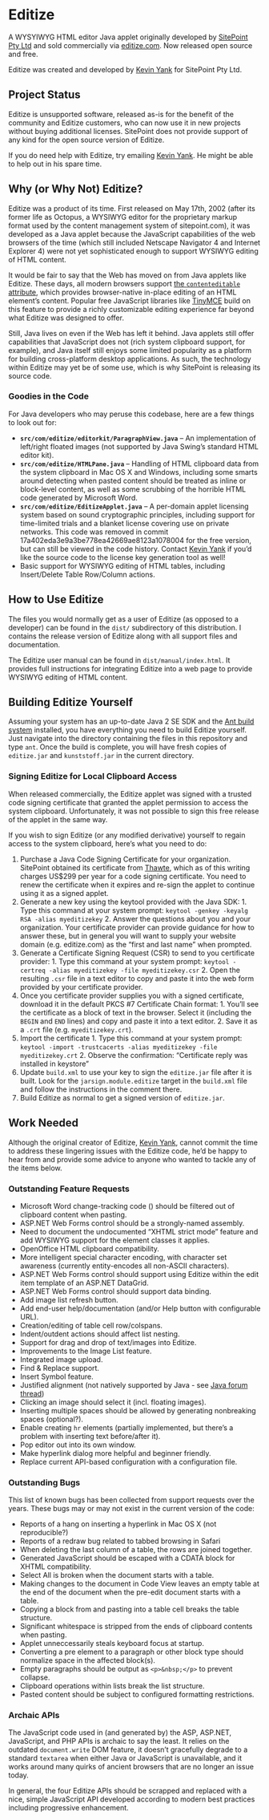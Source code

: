 # Editize

A WYSYIWYG HTML editor Java applet originally developed by [SitePoint Pty Ltd][sitepoint] and sold commercially via [editize.com][editize]. Now released open source and free.

Editize was created and developed by [Kevin Yank][kevinyank] for SitePoint Pty Ltd.

[sitepoint]: http://www.sitepoint.com/
[editize]: http://editize.com/
[kevinyank]: http://kevinyank.com/

## Project Status

Editize is unsupported software, released as-is for the benefit of the community and Editize customers, who can now use it in new projects without buying additional licenses. SitePoint does not provide support of any kind for the open source version of Editize.

If you do need help with Editize, try emailing [Kevin Yank][kevinyank]. He might be able to help out in his spare time.

## Why (or Why Not) Editize?

Editize was a product of its time. First released on May 17th, 2002 (after its former life as Octopus, a WYSIWYG editor for the proprietary markup format used by the content management system of sitepoint.com), it was developed as a Java applet because the JavaScript capabilities of the web browsers of the time (which still included Netscape Navigator 4 and Internet Explorer 4) were not yet sophisticated enough to support WYSIWYG editing of HTML content.

It would be fair to say that the Web has moved on from Java applets like Editize. These days, all modern browsers support [the `contenteditable` attribute][contenteditable], which provides browser-native in-place editing of an HTML element’s content. Popular free JavaScript libraries like [TinyMCE][tinymce] build on this feature to provide a richly customizable editing experience far beyond what Editize was designed to offer.

Still, Java lives on even if the Web has left it behind. Java applets still offer capabilities that JavaScript does not (rich system clipboard support, for example), and Java itself still enjoys some limited popularity as a platform for building cross-platform desktop applications. As such, the technology within Editize may yet be of some use, which is why SitePoint is releasing its source code.

[contenteditable]: http://www.w3.org/TR/html5/editing.html#contenteditable
[tinymce]: http://www.tinymce.com/

### Goodies in the Code

For Java developers who may peruse this codebase, here are a few things to look out for:

  * **`src/com/editize/editorkit/ParagraphView.java`** – An implementation of left/right floated images (not supported by Java Swing’s standard HTML editor kit).
  * **`src/com/editize/HTMLPane.java`** – Handling of HTML clipboard data from the system clipboard in Mac OS X and Windows, including some smarts around detecting when pasted content should be treated as inline or block-level content, as well as some scrubbing of the horrible HTML code generated by Microsoft Word.
  * **`src/com/editize/EditizeApplet.java`** – A per-domain applet licensing system based on sound cryptographic principles, including support for time-limited trials and a blanket license covering use on private networks. This code was removed in commit 17a402eda3e9a3be778ea42669ae8123a1078004 for the free version, but can still be viewed in the code history. Contact [Kevin Yank][kevinyank] if you’d like the source code to the license key generation tool as well!
  * Basic support for WYSIWYG editing of HTML tables, including Insert/Delete Table Row/Column actions.

## How to Use Editize

The files you would normally get as a user of Editize (as opposed to a developer) can be found in the `dist/` subdirectory of this distribution. I contains the release version of Editize along with all support files and documentation.

The Editize user manual can be found in `dist/manual/index.html`. It provides full instructions for integrating Editize into a web page to provide WYSIWYG editing of HTML content.

## Building Editize Yourself

Assuming your system has an up-to-date Java 2 SE SDK and the [Ant build system][ant] installed, you have everything you need to build Editize yourself. Just navigate into the directory containing the files in this repository and type `ant`. Once the build is complete, you will have fresh copies of `editize.jar` and `kunststoff.jar` in the current directory.

[ant]: http://ant.apache.org/

### Signing Editize for Local Clipboard Access

When released commercially, the Editize applet was signed with a trusted code signing certificate that granted the applet permission to access the system clipboard. Unfortunately, it was not possible to sign this free release of the applet in the same way.

If you wish to sign Editize (or any modified derivative) yourself to regain access to the system clipboard, here’s what you need to do:

  1. Purchase a Java Code Signing Certificate for your organization. SitePoint obtained its certificate from [Thawte][thawte], which as of this writing charges US$299 per year for a code signing certificate. You need to renew the certificate when it expires and re-sign the applet to continue using it as a signed applet.
  2. Generate a new key using the keytool provided with the Java SDK:
    1. Type this command at your system prompt: `keytool -genkey -keyalg RSA -alias myeditizekey`
    2. Answer the questions about you and your organization. Your certificate provider can provide guidance for how to answer these, but in general you will want to supply your website domain (e.g. editize.com) as the “first and last name” when prompted.
  3. Generate a Certificate Signing Request (CSR) to send to you certificate provider:
    1. Type this command at your system prompt: `keytool -certreq -alias myeditizekey -file myeditizekey.csr`
    2. Open the resulting `.csr` file in a text editor to copy and paste it into the web form provided by your certificate provider.
  4. Once you certificate provider supplies you with a signed certificate, download it in the default PKCS #7 Certificate Chain format:
    1. You’ll see the certificate as a block of text in the browser. Select it (including the `BEGIN` and `END` lines) and copy and paste it into a text editor.
    2. Save it as a `.crt` file (e.g. `myeditizekey.crt`).
  5. Import the certificate
    1. Type this command at your system prompt: `keytool -import -trustcacerts -alias myeditizekey -file myeditizekey.crt`
    2. Observe the confirmation: “Certificate reply was installed in keystore”
  6. Update `build.xml` to use your key to sign the `editize.jar` file after it is built. Look for the `jarsign.module.editize` target in the `build.xml` file and follow the instructions in the comment there.
  7. Build Editize as normal to get a signed version of `editize.jar`.

[thawte]: https://www.thawte.com/code-signing/index.html

## Work Needed

Although the original creator of Editize, [Kevin Yank][kevinyank], cannot commit the time to address these lingering issues with the Editize code, he’d be happy to hear from and provide some advice to anyone who wanted to tackle any of the items below.

### Outstanding Feature Requests

  * Microsoft Word change-tracking code (<span class="msoIns/msoDel">) should be filtered out of clipboard content when pasting.
  * ASP.NET Web Forms control should be a strongly-named assembly.
  * Need to document the undocumented “XHTML strict mode” feature and add WYSIWYG support for the element classes it applies.
  * OpenOffice HTML clipboard compatibility.
  * More intelligent special character encoding, with character set awareness (currently entity-encodes all non-ASCII characters).
  * ASP.NET Web Forms control should support using Editize within the edit item template of an ASP.NET DataGrid.
  * ASP.NET Web Forms control should support data binding.
  * Add image list refresh button.
  * Add end-user help/documentation (and/or Help button with configurable URL).
  * Creation/editing of table cell row/colspans.
  * Indent/outdent actions should affect list nesting.
  * Support for drag and drop of text/images into Editize.
  * Improvements to the Image List feature.
  * Integrated image upload.
  * Find & Replace support.
  * Insert Symbol feature.
  * Justified alignment (not natively supported by Java - see [Java forum thread](http://forum.java.sun.com/thread.jsp?forum=57&thread=289879))
  * Clicking an image should select it (incl. floating images).
  * Inserting multiple spaces should be allowed by generating nonbreaking spaces (optional?).
  * Enable creating `hr` elements (partially implemented, but there’s a problem with inserting text before/after it).
  * Pop editor out into its own window.
  * Make hyperlink dialog more helpful and beginner friendly.
  * Replace current API-based configuration with a configuration file.

### Outstanding Bugs

This list of known bugs has been collected from support requests over the years. These bugs may or may not exist in the current version of the code:

  * Reports of a hang on inserting a hyperlink in Mac OS X (not reproducible?)
  * Reports of a redraw bug related to tabbed browsing in Safari
  * When deleting the last column of a table, the rows are joined together.
  * Generated JavaScript should be escaped with a CDATA block for XHTML compatibility.
  * Select All is broken when the document starts with a table.
  * Making changes to the document in Code View leaves an empty table at the end of the document when the pre-edit document starts with a table.
  * Copying a block from and pasting into a table cell breaks the table structure.
  * Significant whitespace is stripped from the ends of clipboard contents when pasting.
  * Applet unneccessarily steals keyboard focus at startup.
  * Converting a pre element to a paragraph or other block type should normalize space in the affected block(s).
  * Empty paragraphs should be output as `<p>&nbsp;</p>` to prevent collapse.
  * Clipboard operations within lists break the list structure.
  * Pasted content should be subject to configured formatting restrictions.

### Archaic APIs

The JavaScript code used in (and generated by) the ASP, ASP.NET, JavaScript, and PHP APIs is archaic to say the least. It relies on the outdated `document.write` DOM feature, it doesn’t gracefully degrade to a standard `textarea` when either Java or JavaScript is unavailable, and it works around many quirks of ancient browsers that are no longer an issue today.

In general, the four Editize APIs should be scrapped and replaced with a nice, simple JavaScript API developed according to modern best practices including progressive enhancement.
